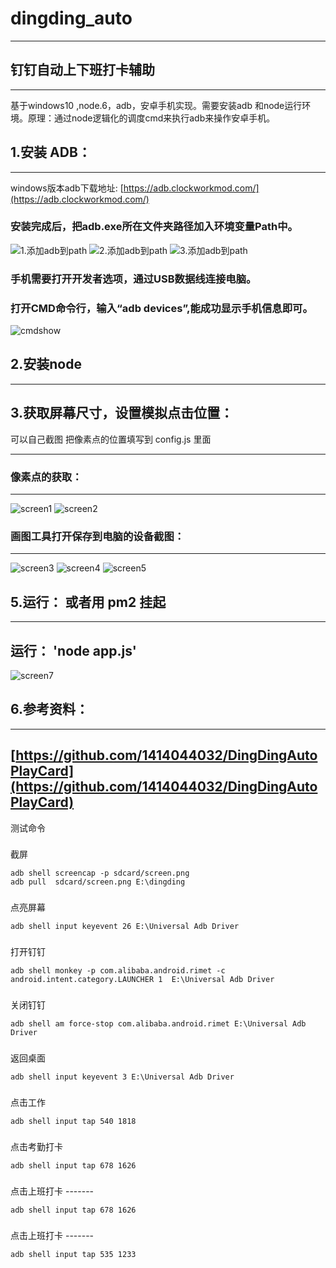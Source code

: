 


# dingding_auto
----
钉钉自动上下班打卡辅助
----
----
基于windows10 ,node.6，adb，安卓手机实现。需要安装adb 和node运行环境。原理：通过node逻辑化的调度cmd来执行adb来操作安卓手机。

## 1.安装 ADB：
----
windows版本adb下载地址:
[https://adb.clockworkmod.com/](https://adb.clockworkmod.com/)
### 安装完成后，把adb.exe所在文件夹路径加入环境变量Path中。
![1.添加adb到path](https://github.com/1414044032/imgs/blob/master/adbinstall.png)
![2.添加adb到path](https://github.com/1414044032/imgs/blob/master/adbpath.png)
![3.添加adb到path](https://github.com/1414044032/imgs/blob/master/path1.png)
### 手机需要打开开发者选项，通过USB数据线连接电脑。
### 打开CMD命令行，输入“adb devices”,能成功显示手机信息即可。
![cmdshow](https://github.com/1414044032/imgs/blob/master/adbcmd.png)

## 2.安装node
----

## 3.获取屏幕尺寸，设置模拟点击位置：
可以自己截图 把像素点的位置填写到  config.js 里面

----
### 像素点的获取：
----
![screen1](https://github.com/1414044032/imgs/blob/master/screen1.png)
![screen2](https://github.com/1414044032/imgs/blob/master/screen2.png)
### 画图工具打开保存到电脑的设备截图：
----
![screen3](https://github.com/1414044032/imgs/blob/master/screen3.png)
![screen4](https://github.com/1414044032/imgs/blob/master/screen4.png)
![screen5](https://github.com/1414044032/imgs/blob/master/screen5.png)


## 5.运行：  或者用 pm2 挂起
----
运行： 'node app.js'
----
![screen7](https://github.com/1414044032/imgs/blob/master/screen7.png)

## 6.参考资料：
----
[https://github.com/1414044032/DingDingAutoPlayCard](https://github.com/1414044032/DingDingAutoPlayCard)
----

测试命令

###

截屏

```
adb shell screencap -p sdcard/screen.png
adb pull  sdcard/screen.png E:\dingding
```

###

点亮屏幕

```
adb shell input keyevent 26 E:\Universal Adb Driver
```

###

打开钉钉

```
adb shell monkey -p com.alibaba.android.rimet -c android.intent.category.LAUNCHER 1  E:\Universal Adb Driver
```

###

关闭钉钉

```
adb shell am force-stop com.alibaba.android.rimet E:\Universal Adb Driver
```

###

返回桌面

```
adb shell input keyevent 3 E:\Universal Adb Driver
```

###

点击工作

```
adb shell input tap 540 1818
```

###

点击考勤打卡

```
adb shell input tap 678 1626
```

###

点击上班打卡  -------

```
adb shell input tap 678 1626
```

###

点击上班打卡  -------

```
adb shell input tap 535 1233